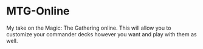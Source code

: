 # MTG-Online
My take on the Magic: The Gathering online. This will allow you to customize your commander decks however you want and play with them as well.
